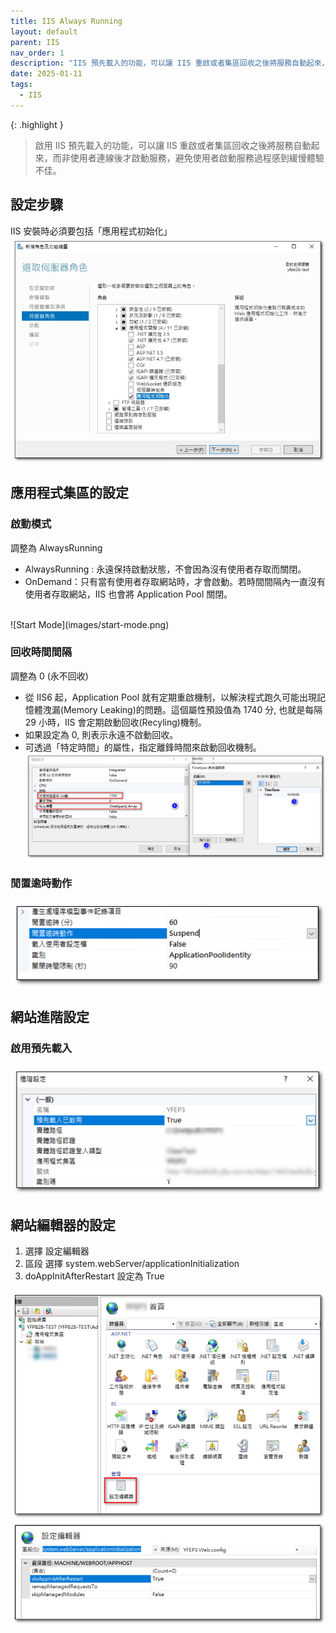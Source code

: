 ```yaml
---
title: IIS Always Running
layout: default
parent: IIS
nav_order: 1
description: "IIS 預先載入的功能，可以讓 IIS 重啟或者集區回收之後將服務自動起來，而非使用者連線後才啟動服務，避免使用者啟動服務過程感到緩慢體驗不佳。"
date: 2025-01-11
tags:
  - IIS
---
```


{: .highlight }
>啟用 IIS 預先載入的功能，可以讓 IIS 重啟或者集區回收之後將服務自動起來，而非使用者連線後才啟動服務，避免使用者啟動服務過程感到緩慢體驗不佳。

## 設定步驟
IIS 安裝時必須要包括「應用程式初始化」
![應用程式初始化](images/application-init.png)

## 應用程式集區的設定

### 啟動模式 
調整為 AlwaysRunning
- AlwaysRunning : 永遠保持啟動狀態，不會因為沒有使用者存取而關閉。
- OnDemand：只有當有使用者存取網站時，才會啟動。若時間間隔內一直沒有使用者存取網站，IIS 也會將 Application Pool 關閉。
<br>
![Start Mode](images/start-mode.png)

### 回收時間間隔
調整為 0 (永不回收)

- 從 IIS6 起，Application Pool 就有定期重啟機制，以解決程式跑久可能出現記憶體洩漏(Memory Leaking)的問題。這個屬性預設值為 1740 分, 也就是每隔 29 小時，IIS 會定期啟動回收(Recyling)機制。
- 如果設定為 0, 則表示永遠不啟動回收。
- 可透過「特定時間」的屬性，指定離鋒時間來啟動回收機制。
![Recycle](images/recycle.png)

### 閒置逾時動作
![Suspend](images/suspend.png)


## 網站進階設定

### 啟用預先載入
![Pre Load](images/pre-load.png)


## 網站編輯器的設定
1. 選擇 設定編輯器
2. 區段 選擇 system.webServer/applicationInitialization
3. doAppInitAfterRestart 設定為 True

![Set Editor](images/set-editor.png)
![Set Editor Content](images/set-editor-content.png)